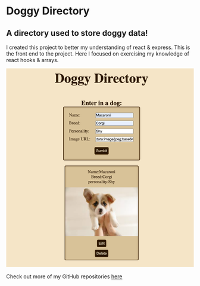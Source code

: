 # Doggy Directory

## A directory used to store doggy data!

I created this project to better my understanding of react & express. This is the front end to the project. Here I focused on exercising my knowledge of react hooks & arrays.

![Screenshot of front-end website layout](./screenshot.png)

Check out more of my GitHub repositories [here](https://github.com/rileygcastle)
